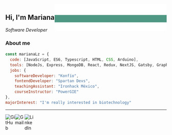 <img align="right" width="350" src="https://github.com/marianaLz/marianaLz/blob/master/ezgif.com-gif-maker.gif" />

## Hi, I'm Mariana
*Software Developer*
### About me
```javascript
const marianaLz = {
  code: [JavaScript, ES6, Typescript, HTML, CSS, Arduino],
  tools: [NodeJs, Express, MongoDB, React, Redux, NextJS, Gatsby, GraphQL, Git, Jest, TestingLibrary],
  jobs: {
    softwareDeveloper: "Konfío",
    fontendDeveloper: "Spartan Devs",
    teachingAssistant: "Ironhack México",
    courseInstructor: "PowerGIE"
},
majorInterest: "I'm really interested in biotechnology"
```
___
<a href="https://github.com/marianaLz">
  <img align="left" alt="GitHub" width="30px" src="https://img.icons8.com/fluent/48/000000/github.png"/>
</a>
<a href="mailto:marianaglp15@gmail.com">
  <img align="left" alt="Gmail" width="30px" src="https://img.icons8.com/fluent/48/000000/gmail.png"/>
</a>
<a href="https://www.linkedin.com/in/marianalz">
  <img align="left" alt="LinkedIn" width="30px" src="https://img.icons8.com/color/48/000000/linkedin.png" />
</a>
